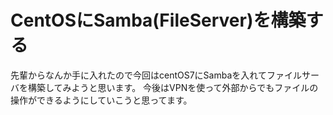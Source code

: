 # CentOSにSamba(FileServer)を構築する

先輩からなんか手に入れたので今回はcentOS7にSambaを入れてファイルサーバを構築してみようと思います。
今後はVPNを使って外部からでもファイルの操作ができるようにしていこうと思ってます。

